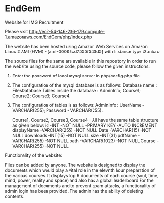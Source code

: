 # EndGem
Website for IMG Recruitment



Please visit http://ec2-54-146-236-179.compute-1.amazonaws.com/EndGem/php/index.php



The website has been hosted using Amazon Web Services on Amazon Linux 2 AMI (HVM) - [ami-00068cd7555f543d5] with Instance type t2.micro

The source files for the same are available in this repository
In order to run the website using the source code, please follow the given instructions:

1. Enter the password of local mysql server in php/config.php file
2. The configuration of the mysql database is as follows:
    Database name : FilesDatabase
    Tables inside the database : AdminInfo; Course1; Course2; Course3; Course4.
    
3. The configuration of tables is as follows:
    AdminInfo : UserName - VARCHAR(255);
                Password - VARCHAR(255).
    
    Course1, Course2, Course3, Course4 - All have the same table structure as given below:
        id                      -INT               -NOT NULL               -PRIMARY KEY             -AUTO INCREMENT
        displayName             -VARCHAR(255)      -NOT NULL
        Date                    -VARCHAR(15)       -NOT NULL
        downloads               -INT(15)           -NOT NULL
        size                    -INT(31)
        pdfName                 -VARCHAR(255)      -NOT NULL
        path                    -VARCHAR(1023)     -NOT NULL
        Course                  -VARCHAR(255)      -NOT NULL
        
        
        

Functionality of the website:

Files can be added by anyone. The website is designed to display the documents which would play a vital role in the elevnth hour preparation of the various courses.
It displays top 6 documents of each course (soul, time, mind, power, reality and space) and also has a global leaderboard
For the management of documents and to prevent spam attacks, a functionality of admin login has been provided.
The admin has the ability of deleting contents.
